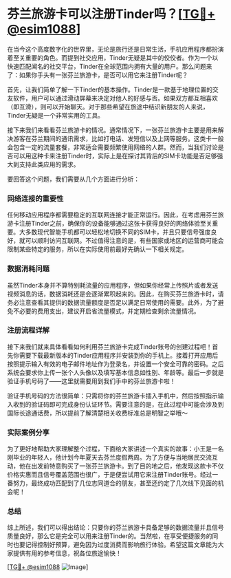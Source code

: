 # 芬兰旅游卡可以注册Tinder吗？[[TG💪+ @esim1088](https://t.me/s/esim1088)]

在当今这个高度数字化的世界里，无论是旅行还是日常生活，手机应用程序都扮演着至关重要的角色。而提到社交应用，Tinder无疑是其中的佼佼者。作为一个以快速匹配闻名的社交平台，Tinder在全球范围内拥有大量的用户。那么问题来了：如果你手头有一张芬兰旅游卡，是否可以用它来注册Tinder呢？

首先，让我们简单了解一下Tinder的基本操作。Tinder是一款基于地理位置的交友软件，用户可以通过滑动屏幕来决定对他人的好感与否。如果双方都互相喜欢（即互滑），则可以开始聊天。对于那些希望在旅途中结识新朋友的人来说，Tinder无疑是一个非常实用的工具。

接下来我们来看看芬兰旅游卡的情况。通常情况下，一张芬兰旅游卡主要是用来解决游客在芬兰期间的通讯需求，比如打电话、发短信以及上网等服务。这类卡一般会包含一定的流量套餐，非常适合需要频繁使用网络的人群。然而，当我们讨论是否可以用这种卡来注册Tinder时，实际上是在探讨其背后的SIM卡功能是否足够强大到支持此类应用的需求。

要回答这个问题，我们需要从几个方面进行分析：

### 网络连接的重要性

任何移动应用程序都需要稳定的互联网连接才能正常运行。因此，在考虑用芬兰旅游卡注册Tinder之前，确保你的设备能够通过这张卡获得良好的网络体验至关重要。大多数现代智能手机都可以轻松地切换不同的SIM卡，并且只要信号强度良好，就可以顺利访问互联网。不过值得注意的是，有些国家或地区的运营商可能会限制某些特定的服务，所以在实际使用前最好先确认一下相关规定。

### 数据消耗问题

虽然Tinder本身并不算特别耗流量的应用程序，但如果你经常上传照片或者发送视频消息的话，数据消耗还是会逐渐累积起来的。因此，在购买芬兰旅游卡时，请务必注意查看其提供的数据流量额度是否足以满足日常使用的需要。此外，为了避免不必要的费用支出，建议开启省流量模式，并定期检查剩余流量情况。

### 注册流程详解

接下来我们就来具体看看如何利用芬兰旅游卡完成Tinder账号的创建过程吧！首先你需要下载最新版本的Tinder应用程序并安装到你的手机上。接着打开应用后按照提示输入有效的电子邮件地址作为登录名，并设置一个安全可靠的密码。之后系统会要求你上传一张个人头像以及填写基本信息如性别、年龄等。最后一步就是验证手机号码了——这里就需要用到我们手中的芬兰旅游卡啦！

验证手机号码的方法很简单：只需将你的芬兰旅游卡插入手机中，然后按照指示输入收到的验证码即可完成身份认证环节。需要注意的是，在此过程中可能会涉及到国际长途通话费，所以提前了解清楚相关收费标准总是明智之举哦～

### 实际案例分享

为了更好地帮助大家理解整个过程，下面给大家讲述一个真实的故事：小王是一名刚毕业的年轻人，他计划今年夏天去芬兰度假两周。为了方便与当地居民交流互动，他在出发前特意购买了一张芬兰旅游卡。到了目的地之后，他发现这款卡不仅价格实惠而且信号覆盖范围也很广，于是便尝试用它来注册Tinder账号。经过一番努力，最终成功匹配到了几位志同道合的朋友，甚至还约定了几次线下见面的机会呢！

### 总结

综上所述，我们可以得出结论：只要你的芬兰旅游卡具备足够的数据流量并且信号质量良好，那么它是完全可以用来注册Tinder的。当然啦，在享受便捷服务的同时也要记得控制好预算，避免因为过度消费而影响旅行体验。希望这篇文章能为大家提供有用的参考信息，祝各位旅途愉快！

[[TG💪+ @esim1088](https://t.me/s/esim1088) ![Image](https://i.postimg.cc/4NQfJmqS/Snipaste-2025-05-13-00-14-12.png)]
